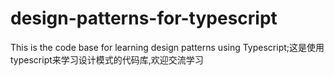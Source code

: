 # design-patterns-for-typescript
This is the code base for learning design patterns using Typescript;这是使用typescript来学习设计模式的代码库,欢迎交流学习
